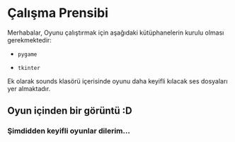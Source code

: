 # Çalışma Prensibi
Merhabalar,
 Oyunu çalıştırmak için aşağıdaki kütüphanelerin kurulu olması gerekmektedir:
*     pygame
*     tkinter
Ek olarak sounds klasörü içerisinde oyunu daha keyifli kılacak ses dosyaları yer almaktadır.

## Oyun içinden bir görüntü :D

### **Şimdidden keyifli oyunlar dilerim...**
